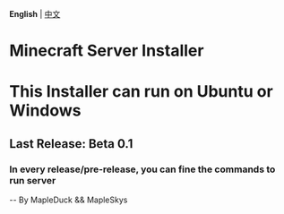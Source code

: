 **English** | [中文](readme_cn.md)
# Minecraft Server Installer
# This Installer can run on Ubuntu or Windows
## Last Release: Beta 0.1

### In every release/pre-release, you can fine the commands to run server

-- By MapleDuck && MapleSkys
